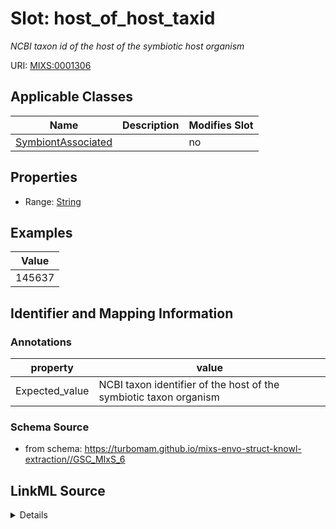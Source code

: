 # Slot: host_of_host_taxid


_NCBI taxon id of the host of the symbiotic host organism_



URI: [MIXS:0001306](https://w3id.org/mixs/0001306)



<!-- no inheritance hierarchy -->




## Applicable Classes

| Name | Description | Modifies Slot |
| --- | --- | --- |
[SymbiontAssociated](SymbiontAssociated.md) |  |  no  |







## Properties

* Range: [String](String.md)






## Examples

| Value |
| --- |
| 145637 |

## Identifier and Mapping Information





### Annotations

| property | value |
| --- | --- |
| Expected_value | NCBI taxon identifier of the host of the symbiotic taxon organism |



### Schema Source


* from schema: https://turbomam.github.io/mixs-envo-struct-knowl-extraction//GSC_MIxS_6




## LinkML Source

<details>
```yaml
name: host_of_host_taxid
annotations:
  Expected_value:
    tag: Expected_value
    value: NCBI taxon identifier of the host of the symbiotic taxon organism
description: NCBI taxon id of the host of the symbiotic host organism
title: host of the symbiotic host taxon id
notes:
- host
- host.
- identifier
- symbiosis
- taxon
examples:
- value: '145637'
from_schema: https://turbomam.github.io/mixs-envo-struct-knowl-extraction//GSC_MIxS_6
rank: 1000
string_serialization: '{integer}'
slot_uri: MIXS:0001306
multivalued: false
alias: host_of_host_taxid
domain_of:
- SymbiontAssociated
range: string
required: false
recommended: false

```
</details>